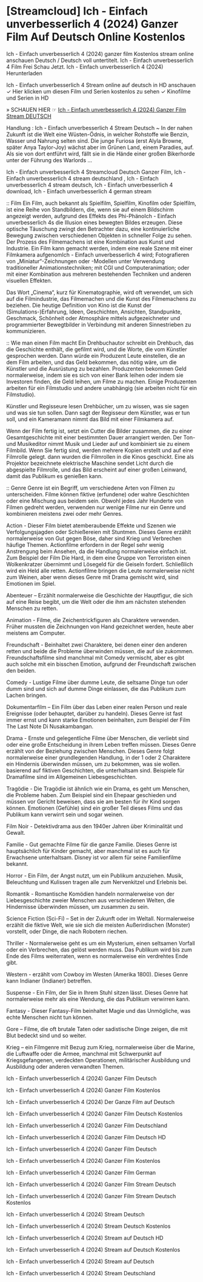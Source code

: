 # [Streamcloud] Ich - Einfach unverbesserlich 4 (2024) Ganzer Film Auf Deutsch Online Kostenlos


Ich - Einfach unverbesserlich 4 (2024) ganzer film Kostenlos stream online anschauen Deutsch / Deutsch voll untertitelt. Ich - Einfach unverbesserlich 4 Film Frei Schau Jetzt. Ich - Einfach unverbesserlich 4 (2024) Herunterladen

Ich - Einfach unverbesserlich 4 Stream online auf deutsch in HD anschauen ✓ Hier klicken um diesen Film und Serien kostenlos zu sehen ✓ Kinofilme und Serien in HD

» SCHAUEN HIER ☞ [Ich - Einfach unverbesserlich 4 (2024) Ganzer Film Stream DEUTSCH](https://ganzerhd.cloud/movie/519182/despicable-me-4.html/?GithubGM)

Handlung : Ich - Einfach unverbesserlich 4 Stream Deutsch ~ In der nahen Zukunft ist die Welt eine Wüsten-Ödnis, in welcher Rohstoffe wie Benzin, Wasser und Nahrung selten sind. Die junge Furiosa (erst Alyla Browne, später Anya Taylor-Joy) wächst aber im Grünen Land, einem Paradies, auf. Als sie von dort entführt wird, fällt sie in die Hände einer großen Bikerhorde unter der Führung des Warlords ...

Ich - Einfach unverbesserlich 4 Streamcloud Deutsch Ganzer Film, Ich - Einfach unverbesserlich 4 stream deutschland , Ich - Einfach unverbesserlich 4 stream deutsch, Ich - Einfach unverbesserlich 4 download, Ich - Einfach unverbesserlich 4 german stream

:: Film
Ein Film, auch bekannt als Spielfilm, Spielfilm, Kinofilm oder Spielfilm, ist eine Reihe von Standbildern, die, wenn sie auf einem Bildschirm angezeigt werden, aufgrund des Effekts des Phi-PhänoIch - Einfach unverbesserlich 4s die Illusion eines bewegten Bildes erzeugen. Diese optische Täuschung zwingt den Betrachter dazu, eine kontinuierliche Bewegung zwischen verschiedenen Objekten in schneller Folge zu sehen. Der Prozess des Filmemachens ist eine Kombination aus Kunst und Industrie. Ein Film kann gemacht werden, indem eine reale Szene mit einer Filmkamera aufgenomIch - Einfach unverbesserlich 4 wird; Fotografieren von „Miniatur“-Zeichnungen oder -Modellen unter Verwendung traditioneller Animationstechniken; mit CGI und Computeranimation; oder mit einer Kombination aus mehreren bestehenden Techniken und anderen visuellen Effekten.

Das Wort „Cinema“, kurz für Kinematographie, wird oft verwendet, um sich auf die Filmindustrie, das Filmemachen und die Kunst des Filmemachens zu beziehen. Die heutige Definition von Kino ist die Kunst der (Simulations-)Erfahrung, Ideen, Geschichten, Ansichten, Standpunkte, Geschmack, Schönheit oder Atmosphäre mittels aufgezeichneter und programmierter Bewegtbilder in Verbindung mit anderen Sinnestrieben zu kommunizieren.

:: Wie man einen Film macht
Ein Drehbuchautor schreibt ein Drehbuch, das die Geschichte enthält, die gefilmt wird, und die Worte, die vom Künstler gesprochen werden. Dann würde ein Produzent Leute einstellen, die an dem Film arbeiten, und das Geld bekommen, das nötig wäre, um die Künstler und die Ausrüstung zu bezahlen. Produzenten bekommen Geld normalerweise, indem sie es sich von einer Bank leihen oder indem sie Investoren finden, die Geld leihen, um Filme zu machen. Einige Produzenten arbeiten für ein Filmstudio und andere unabhängig (sie arbeiten nicht für ein Filmstudio).

Künstler und Regisseure lesen Drehbücher, um zu wissen, was sie sagen und was sie tun sollen. Dann sagt der Regisseur dem Künstler, was er tun soll, und ein Kameramann nimmt das Bild mit einer Filmkamera auf.

Wenn der Film fertig ist, setzt ein Cutter die Bilder zusammen, die zu einer Gesamtgeschichte mit einer bestimmten Dauer arrangiert werden. Der Ton- und Musikeditor nimmt Musik und Lieder auf und kombiniert sie zu einem Filmbild. Wenn Sie fertig sind, werden mehrere Kopien erstellt und auf eine Filmrolle gelegt. dann wurden die Filmrollen in die Kinos geschickt. Eine als Projektor bezeichnete elektrische Maschine sendet Licht durch die abgespielte Filmrolle, und das Bild erscheint auf einer großen Leinwand, damit das Publikum es genießen kann.

:: Genre
Genre ist ein Begriff, um verschiedene Arten von Filmen zu unterscheiden. Filme können fiktive (erfundene) oder wahre Geschichten oder eine Mischung aus beidem sein. Obwohl jedes Jahr Hunderte von Filmen gedreht werden, verwenden nur wenige Filme nur ein Genre und kombinieren meistens zwei oder mehr Genres.

Action - Dieser Film bietet atemberaubende Effekte und Szenen wie Verfolgungsjagden oder Schießereien mit Stuntmen. Dieses Genre erzählt normalerweise von Gut gegen Böse, daher sind Krieg und Verbrechen häufige Themen. Actionfilme erfordern in der Regel sehr wenig Anstrengung beim Ansehen, da die Handlung normalerweise einfach ist. Zum Beispiel der Film Die Hard, in dem eine Gruppe von Terroristen einen Wolkenkratzer übernimmt und Lösegeld für die Geiseln fordert. Schließlich wird ein Held alle retten. Actionfilme bringen die Leute normalerweise nicht zum Weinen, aber wenn dieses Genre mit Drama gemischt wird, sind Emotionen im Spiel.

Abenteuer – Erzählt normalerweise die Geschichte der Hauptfigur, die sich auf eine Reise begibt, um die Welt oder die ihm am nächsten stehenden Menschen zu retten.

Animation - Filme, die Zeichentrickfiguren als Charaktere verwenden. Früher mussten die Zeichnungen von Hand gezeichnet werden, heute aber meistens am Computer.

Freundschaft - Beinhaltet zwei Charaktere, bei denen einer den anderen retten und beide die Probleme überwinden müssen, die auf sie zukommen. Freundschaftsfilme sind manchmal mit Comedy vermischt, aber es gibt auch solche mit ein bisschen Emotion, aufgrund der Freundschaft zwischen den beiden.

Comedy - Lustige Filme über dumme Leute, die seltsame Dinge tun oder dumm sind und sich auf dumme Dinge einlassen, die das Publikum zum Lachen bringen.

Dokumentarfilm – Ein Film über das Leben einer realen Person und reale Ereignisse (oder behauptet, darüber zu handeln). Dieses Genre ist fast immer ernst und kann starke Emotionen beinhalten, zum Beispiel der Film The Last Note Di Nusakambangan.

Drama - Ernste und gelegentliche Filme über Menschen, die verliebt sind oder eine große Entscheidung in ihrem Leben treffen müssen. Dieses Genre erzählt von der Beziehung zwischen Menschen. Dieses Genre folgt normalerweise einer grundlegenden Handlung, in der 1 oder 2 Charaktere ein Hindernis überwinden müssen, um zu bekommen, was sie wollen. basierend auf fiktiven Geschichten, die unterhaltsam sind. Beispiele für Dramafilme sind im Allgemeinen Liebesgeschichten.

Tragödie - Die Tragödie ist ähnlich wie ein Drama, es geht um Menschen, die Probleme haben. Zum Beispiel sind ein Ehepaar geschieden und müssen vor Gericht beweisen, dass sie am besten für ihr Kind sorgen können. Emotionen (Gefühle) sind ein großer Teil dieses Films und das Publikum kann verwirrt sein und sogar weinen.

Film Noir - Detektivdrama aus den 1940er Jahren über Kriminalität und Gewalt.

Familie - Gut gemachte Filme für die ganze Familie. Dieses Genre ist hauptsächlich für Kinder gemacht, aber manchmal ist es auch für Erwachsene unterhaltsam. Disney ist vor allem für seine Familienfilme bekannt.

Horror - Ein Film, der Angst nutzt, um ein Publikum anzuziehen. Musik, Beleuchtung und Kulissen tragen alle zum Nervenkitzel und Erlebnis bei.

Romantik - Romantische Komödien handeln normalerweise von der Liebesgeschichte zweier Menschen aus verschiedenen Welten, die Hindernisse überwinden müssen, um zusammen zu sein.

Science Fiction (Sci-Fi) – Set in der Zukunft oder im Weltall. Normalerweise erzählt die fiktive Welt, wie sie sich die meisten Außerirdischen (Monster) vorstellt, oder Dinge, die nach Robotern riechen.

Thriller - Normalerweise geht es um ein Mysterium, einen seltsamen Vorfall oder ein Verbrechen, das gelöst werden muss. Das Publikum wird bis zum Ende des Films weiterraten, wenn es normalerweise ein verdrehtes Ende gibt.

Western - erzählt vom Cowboy im Westen (Amerika 1800). Dieses Genre kann Indianer (Indianer) betreffen.

Suspense - Ein Film, der Sie in Ihrem Stuhl sitzen lässt. Dieses Genre hat normalerweise mehr als eine Wendung, die das Publikum verwirren kann.

Fantasy - Dieser Fantasy-Film beinhaltet Magie und das Unmögliche, was echte Menschen nicht tun können.

Gore – Filme, die oft brutale Taten oder sadistische Dinge zeigen, die mit Blut bedeckt sind und so weiter.

Krieg – ein Filmgenre mit Bezug zum Krieg, normalerweise über die Marine, die Luftwaffe oder die Armee, manchmal mit Schwerpunkt auf Kriegsgefangenen, verdeckten Operationen, militärischer Ausbildung und Ausbildung oder anderen verwandten Themen.

Ich - Einfach unverbesserlich 4 (2024) Ganzer Film Deutsch

Ich - Einfach unverbesserlich 4 (2024) Ganzer Film Kostenlos

Ich - Einfach unverbesserlich 4 (2024) Der Ganze Film auf Deutsch

Ich - Einfach unverbesserlich 4 (2024) Ganzer Film Deutsch Kostenlos

Ich - Einfach unverbesserlich 4 (2024) Ganzer Film Deutschland

Ich - Einfach unverbesserlich 4 (2024) Ganzer Film Deutsch HD

Ich - Einfach unverbesserlich 4 (2024) Ganzer Film Deutsch

Ich - Einfach unverbesserlich 4 (2024) Ganzer Film Kostenlos

Ich - Einfach unverbesserlich 4 (2024) Ganzer Film German

Ich - Einfach unverbesserlich 4 (2024) Ganzer Film Stream Deutsch

Ich - Einfach unverbesserlich 4 (2024) Ganzer Film Stream Deutsch Kostenlos

Ich - Einfach unverbesserlich 4 (2024) Stream Deutsch

Ich - Einfach unverbesserlich 4 (2024) Stream Deutsch Kostenlos

Ich - Einfach unverbesserlich 4 (2024) Stream auf Deutsch HD

Ich - Einfach unverbesserlich 4 (2024) Stream auf Deutsch Kostenlos

Ich - Einfach unverbesserlich 4 (2024) Stream auf Deutsch

Ich - Einfach unverbesserlich 4 (2024) Stream Deutschland

